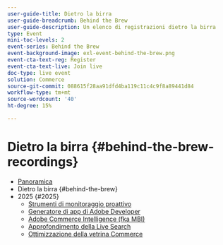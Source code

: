 ```yaml
---
user-guide-title: Dietro la birra
user-guide-breadcrumb: Behind the Brew
user-guide-description: Un elenco di registrazioni dietro la birra
type: Event
mini-toc-levels: 2
event-series: Behind the Brew
event-background-image: exl-event-behind-the-brew.png
event-cta-text-reg: Register
event-cta-text-live: Join live
doc-type: live event
solution: Commerce
source-git-commit: 088615f28aa91dfd4ba119c11c4c9f8a89441d84
workflow-type: tm+mt
source-wordcount: '40'
ht-degree: 15%

---
```



# Dietro la birra {#behind-the-brew-recordings}

+ [Panoramica](overview.md)
+ Dietro la birra {#behind-the-brew}
+ 2025 {#2025}
   + [Strumenti di monitoraggio proattivo](2025/proactive-monitoring-tools.md)
   + [Generatore di app di Adobe Developer](2025/app-builder.md)
   + [Adobe Commerce Intelligence (fka MBI)](2025/commerce-intelligence.md)
   + [Approfondimento della Live Search](2025/deep-dive-live-search.md)
   + [Ottimizzazione della vetrina Commerce](2025/commerce-storefront.md)

